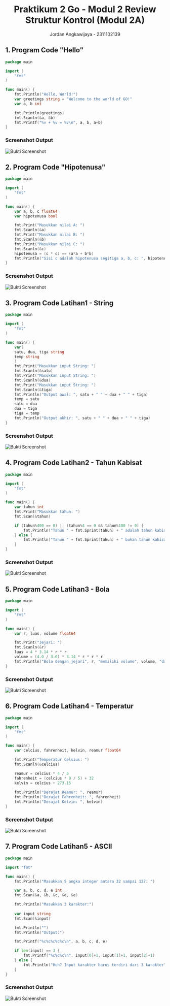 # <h1 align="center">Praktikum 2 Go - Modul 2 Review Struktur Kontrol (Modul 2A)</h1>
<p align="center">Jordan Angkawijaya - 2311102139</p>

## 1. Program Code "Hello"
```go
package main

import (
	"fmt"
)

func main() {
	fmt.Println("Hello, World!")
	var greetings string = "Welcome to the world of GO!"
	var a, b int

	fmt.Println(greetings)
	fmt.Scanln(&a, &b)
	fmt.Printf("%v + %v = %v\n", a, b, a+b)
}
```
### Screenshot Output
![Bukti Screenshot](BuktiHello.png)

## 2. Program Code "Hipotenusa"
```go
package main

import (
	"fmt"
)

func main() {
	var a, b, c float64
	var hipotenusa bool

	fmt.Print("Masukkan nilai A: ")
	fmt.Scanln(&a)
	fmt.Print("Masukkan nilai B: ")
	fmt.Scanln(&b)
	fmt.Print("Masukkan nilai C: ")
	fmt.Scanln(&c)
	hipotenusa = (c * c) == (a*a + b*b)
	fmt.Println("Sisi c adalah hipotenusa segitiga a, b, c: ", hipotenusa)
}
```
### Screenshot Output
![Bukti Screenshot](BuktiHipotenusa.png)

## 3. Program Code Latihan1 - String
```go
package main

import (
	"fmt"
)

func main() {
	var(
	satu, dua, tiga string
	temp string
	)
	fmt.Print("Masukkan input String: ")
	fmt.Scanln(&satu)
	fmt.Print("Masukkan input String: ")
	fmt.Scanln(&dua)
	fmt.Print("Masukkan input String: ")
	fmt.Scanln(&tiga)
	fmt.Println("Output awal: ", satu + " " + dua + " " + tiga)
	temp = satu
	satu = dua
	dua = tiga
	tiga = temp
	fmt.Println("Output akhir: ", satu + " " + dua + " " + tiga)
}
```
### Screenshot Output
![Bukti Screenshot](BuktiLatihan1.png)

## 4. Program Code Latihan2 - Tahun Kabisat
```go
package main

import (
	"fmt"
)

func main() {
	var tahun int
	fmt.Print("Masukkan tahun: ")
	fmt.Scan(&tahun)

	if (tahun%400 == 0) || (tahun%4 == 0 && tahun%100 != 0) {
		fmt.Println("Tahun " + fmt.Sprint(tahun) + " adalah tahun kabisat")
	} else {
		fmt.Println("Tahun " + fmt.Sprint(tahun) + " bukan tahun kabisat")
	}
}
```
### Screenshot Output
![Bukti Screenshot](BuktiLatihan2.png)

## 5. Program Code Latihan3 - Bola
```go
package main

import (
	"fmt"
)

func main() {
	var r, luas, volume float64

	fmt.Print("Jejari: ")
	fmt.Scanln(&r)
	luas = 4 * 3.14 * r * r
	volume = (4.0 / 3.0) * 3.14 * r * r * r
	fmt.Println("Bola dengan jejari", r, "memiliki volume", volume, "dan luas kulit", luas)
}
```
### Screenshot Output
![Bukti Screenshot](BuktiLatihan3.png)

## 6. Program Code Latihan4 - Temperatur
```go
package main

import (
	"fmt"
)

func main() {
	var celcius, fahrenheit, kelvin, reamur float64

	fmt.Print("Temperatur Celsius: ")
	fmt.Scanln(&celcius)

	reamur = celcius * 4 / 5
	fahrenheit = (celcius * 9 / 5) + 32
	kelvin = celcius + 273.15
	
	fmt.Println("Derajat Reamur: ", reamur)
	fmt.Println("Derajat Fahrenheit: ", fahrenheit)
	fmt.Println("Derajat Kelvin: ", kelvin)
}
```
### Screenshot Output
![Bukti Screenshot](BuktiLatihan4.png)

## 7. Program Code Latihan5 - ASCII
```go
package main

import "fmt"

func main() {
	fmt.Println("Masukkan 5 angka integer antara 32 sampai 127: ")

	var a, b, c, d, e int
	fmt.Scan(&a, &b, &c, &d, &e)

	fmt.Println("Masukkan 3 karakter:")
	
	var input string
	fmt.Scan(&input)

	fmt.Println("")
	fmt.Println("Output:")

	fmt.Printf("%c%c%c%c%c\n", a, b, c, d, e)

	if len(input) == 3 {
		fmt.Printf("%c%c%c\n", input[0]+1, input[1]+1, input[2]+1)
	} else {
		fmt.Println("Huh? Input karakter harus terdiri dari 3 karakter")
	}
}
```
### Screenshot Output
![Bukti Screenshot](BuktiLatihan5.png)